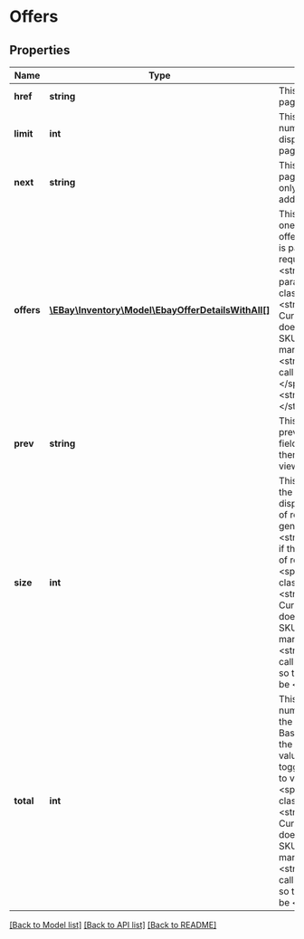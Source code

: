 # Offers

## Properties
Name | Type | Description | Notes
------------ | ------------- | ------------- | -------------
**href** | **string** | This is the URL to the current page of offers. | [optional] 
**limit** | **int** | This integer value is the number of offers that will be displayed on each results page. | [optional] 
**next** | **string** | This is the URL to the next page of offers. This field will only be returned if there are additional offers to view. | [optional] 
**offers** | [**\EBay\Inventory\Model\EbayOfferDetailsWithAll[]**](EbayOfferDetailsWithAll.md) | This container is an array of one or more of the seller&#x27;s offers for the SKU value that is passed in through the required &lt;strong&gt;sku&lt;/strong&gt; query parameter.&lt;br/&gt;&lt;br/&gt; &lt;span class&#x3D;\&quot;tablenote\&quot;&gt; &lt;strong&gt;Note:&lt;/strong&gt; Currently, the Inventory API does not support the same SKU across multiple eBay marketplaces, so the &lt;strong&gt;getOffers&lt;/strong&gt; call will only return one offer.&lt;/span&gt;&lt;br/&gt;&lt;br/&gt;&lt;strong&gt;Max Occurs:&lt;/strong&gt; 25 | [optional] 
**prev** | **string** | This is the URL to the previous page of offers. This field will only be returned if there are previous offers to view. | [optional] 
**size** | **int** | This integer value indicates the number of offers being displayed on the current page of results. This number will generally be the same as the &lt;strong&gt;limit&lt;/strong&gt; value if there are additional pages of results to view.&lt;br/&gt;&lt;br/&gt; &lt;span class&#x3D;\&quot;tablenote\&quot;&gt; &lt;strong&gt;Note:&lt;/strong&gt; Currently, the Inventory API does not support the same SKU across multiple eBay marketplaces, so the &lt;strong&gt;Get Offers&lt;/strong&gt; call will only return one offer, so this value should always be &lt;code&gt;1&lt;/code&gt;.&lt;/span&gt; | [optional] 
**total** | **int** | This integer value is the total number of offers that exist for the specified SKU value. Based on this number and on the &lt;strong&gt;limit&lt;/strong&gt; value, the seller may have to toggle through multiple pages to view all offers.&lt;br/&gt;&lt;br/&gt; &lt;span class&#x3D;\&quot;tablenote\&quot;&gt; &lt;strong&gt;Note:&lt;/strong&gt; Currently, the Inventory API does not support the same SKU across multiple eBay marketplaces, so the &lt;strong&gt;Get Offers&lt;/strong&gt; call will only return one offer, so this value should always be &lt;code&gt;1&lt;/code&gt;.&lt;/span&gt; | [optional] 

[[Back to Model list]](../../README.md#documentation-for-models) [[Back to API list]](../../README.md#documentation-for-api-endpoints) [[Back to README]](../../README.md)

